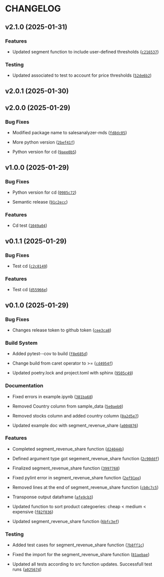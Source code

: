 # CHANGELOG


## v2.1.0 (2025-01-31)

### Features

- Updated segment function to include user-defined thresholds
  ([`c216537`](https://github.com/UBC-MDS/salesanalyzer/commit/c216537942ad3c7dbdc3d5574c38eb91c4ce01e1))

### Testing

- Updated associated to test to account for price thresholds
  ([`52de6b2`](https://github.com/UBC-MDS/salesanalyzer/commit/52de6b206004b1a308684bf39301341dedb75d30))


## v2.0.1 (2025-01-30)


## v2.0.0 (2025-01-29)

### Bug Fixes

- Modified package name to salesanalyzer-mds
  ([`fd8dc05`](https://github.com/UBC-MDS/salesanalyzer/commit/fd8dc059577895dcd801d8f180a5a40a549fe983))

- More python version
  ([`2bef41f`](https://github.com/UBC-MDS/salesanalyzer/commit/2bef41f149552bef325b544a5fa5544d3c6d743e))

- Python version for cd
  ([`9aee0b5`](https://github.com/UBC-MDS/salesanalyzer/commit/9aee0b59f7b08c2b1a933f5f3572eb283e5f63ce))


## v1.0.0 (2025-01-29)

### Bug Fixes

- Python version for cd
  ([`0985c72`](https://github.com/UBC-MDS/salesanalyzer/commit/0985c72ff52dca9bd83116a3a17bd1cfed421b34))

- Semantic release
  ([`91c2ecc`](https://github.com/UBC-MDS/salesanalyzer/commit/91c2eccfec1a1024d2fd410db1649a3131e41419))

### Features

- Cd test
  ([`1049a04`](https://github.com/UBC-MDS/salesanalyzer/commit/1049a0433b5c121565040efc88310c190034d53f))


## v0.1.1 (2025-01-29)

### Bug Fixes

- Test cd
  ([`c2c8149`](https://github.com/UBC-MDS/salesanalyzer/commit/c2c814907ccee9706c757feb3ad3b7350a890e37))

### Features

- Test cd
  ([`d55966e`](https://github.com/UBC-MDS/salesanalyzer/commit/d55966ea6a4dcc2e867df932a2dea202da823fa7))


## v0.1.0 (2025-01-29)

### Bug Fixes

- Changes release token to github token
  ([`cee3ca8`](https://github.com/UBC-MDS/salesanalyzer/commit/cee3ca8789f743f703e172748b1f18185cd7dd97))

### Build System

- Added pytest--cov to build
  ([`f8e685d`](https://github.com/UBC-MDS/salesanalyzer/commit/f8e685dd581ae1b9178e5b573f29d879b752be58))

- Change build from caret operator to >=
  ([`cd4954f`](https://github.com/UBC-MDS/salesanalyzer/commit/cd4954f815a0e1bbd886e564572f968020296eac))

- Updated poetry.lock and project.toml with sphinx
  ([`9505c49`](https://github.com/UBC-MDS/salesanalyzer/commit/9505c49ffe617c75c6fc666de06fcbd7289b9732))

### Documentation

- Fixed errors in example.ipynb
  ([`381ba68`](https://github.com/UBC-MDS/salesanalyzer/commit/381ba68d0d3a2cab23ae309bc6a6b8dbd6e20957))

- Removed Country column from sample_data
  ([`5e0aeb0`](https://github.com/UBC-MDS/salesanalyzer/commit/5e0aeb0aec17da1cbbfc86780a5771266f5a02ff))

- Removed stocks column and added country column
  ([`0a2d5e7`](https://github.com/UBC-MDS/salesanalyzer/commit/0a2d5e793dda2542abd107d7667f80ecc4589a6c))

- Updated example doc with segment_revenue_share
  ([`a004876`](https://github.com/UBC-MDS/salesanalyzer/commit/a0048765fcb287e049c4507037ecc6976f1de2af))

### Features

- Completed segment_revenue_share function
  ([`d24044b`](https://github.com/UBC-MDS/salesanalyzer/commit/d24044b9bbc48caf2fcfc0834ade07c8b3dd3f77))

- Defined argument type got segement_revenue_share function
  ([`2c90ddf`](https://github.com/UBC-MDS/salesanalyzer/commit/2c90ddfb6a0fa6bfbf8ee06fa3b55e32677e4718))

- Finalized segment_revenue_share function
  ([`3997768`](https://github.com/UBC-MDS/salesanalyzer/commit/399776895e1b53b8f4662a42d467e43ee2029afb))

- Fixed pylint error in segment_revenue_share function
  ([`2ef91ee`](https://github.com/UBC-MDS/salesanalyzer/commit/2ef91eeb8eb2166274d96b5eec1d5627784087a2))

- Removed lines at the end of segment_revenue_share function
  ([`cb0c7c5`](https://github.com/UBC-MDS/salesanalyzer/commit/cb0c7c5eefa821ad6b5a02b6a73e0ca04e17a517))

- Transponse output dataframe
  ([`afe9cb3`](https://github.com/UBC-MDS/salesanalyzer/commit/afe9cb326b2083503e2e05ccc9e3c8bf53c8d934))

- Updated function to sort product categoeries: cheap < medium < expensive
  ([`f82f036`](https://github.com/UBC-MDS/salesanalyzer/commit/f82f0364ab0e493e848dffba94db40c204d44a2c))

- Updated segment_revenue_share function
  ([`6bfc3ef`](https://github.com/UBC-MDS/salesanalyzer/commit/6bfc3efdd69e5d5dc136235c344456fb6c5d0c53))

### Testing

- Added test cases for segment_revenue_share function
  ([`7b8ff1c`](https://github.com/UBC-MDS/salesanalyzer/commit/7b8ff1c28677b81b62bbe20bb21f3cd24ecbbb40))

- Fixed the import for the segment_revenue_share function
  ([`81aebae`](https://github.com/UBC-MDS/salesanalyzer/commit/81aebaea3dfaa6f88fe90a006385ff9d0e83f8ba))

- Updated all tests according to src function updates. Successfull test runs
  ([`a025674`](https://github.com/UBC-MDS/salesanalyzer/commit/a025674db2306de4a39ca12e545c12ec08db26c5))
